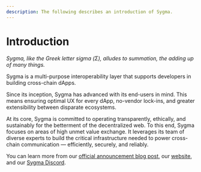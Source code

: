 ```yaml
---
description: The following describes an introduction of Sygma.
---
```


# Introduction

_Sygma, like the Greek letter sigma (Σ), alludes to summation, the adding up of many things._

Sygma is a multi-purpose interoperability layer that supports developers in building cross-chain dApps.

Since its inception, Sygma has advanced with its end-users in mind. This means ensuring optimal UX for every dApp, no-vendor lock-ins, and greater extensibility between disparate ecosystems.

At its core, Sygma is committed to operating transparently, ethically, and sustainably for the betterment of the decentralized web. To this end, Sygma focuses on areas of high unmet value exchange. It leverages its team of diverse experts to build the critical infrastructure needed to power cross-chain communication — efficiently, securely, and reliably.

You can learn more from our [official announcement blog post](https://medium.com/buildwithsygma/sygma-next-generation-interoperability-1b89bfc671a4), our [website](https://buildwithsygma.com/), and our [Sygma Discord](https://discord.com/invite/7zmy3J3as5).

